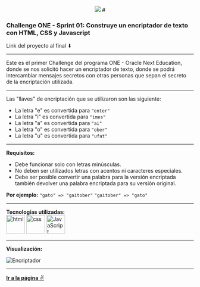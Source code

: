 <p align="center">
  <img src="https://github.com/Orliluq/Encriptador-de-texto/assets/122529721/d313752a-1da3-4c6a-ae4f-321dce34e384"
</p>
# <p align="center" Encriptador de Texto | Challenge ONE - Oracle Next Education>
 
</p>

### Challenge ONE - Sprint 01: Construye un encriptador de texto con HTML, CSS y Javascript

Link del proyecto al final ⬇

---

Este es el primer Challenge del programa ONE - Oracle Next Education, donde se nos solicitó hacer un encriptador de texto, donde se podrá intercambiar mensajes secretos con otras personas que sepan el secreto de la encriptación utilizada.

---

Las "llaves" de encriptación que se utilizaron son las siguiente:  
  
  - La letra "e" es convertida para `"enter"`
  - La letra "i" es convertida para `"imes"`
  - La letra "a" es convertida para `"ai"`
  - La letra "o" es convertida para `"ober"`
  - La letra "u" es convertida para `"ufat"`

---

**Requisitos:**  
  - Debe funcionar solo con letras minúsculas.
  - No deben ser utilizados letras con acentos ni caracteres especiales.
  - Debe ser posible convertir una palabra para la versión encriptada también devolver una palabra encriptada para su versión original.  

**Por ejemplo:** `"gato" => "gaitober"` `"gaitober" => "gato"`

---

**Tecnologías utilizadas:**  
<img src="https://img.icons8.com/color/344/html-5--v1.png" alt="html" width="50"/>
<img src="https://img.icons8.com/color/344/css3.png" alt="css" width="50"/>
<img src="https://img.icons8.com/color/344/javascript--v1.png" alt="JavaScript" width="50"/>

---

**Visualización:**  
  
![Encriptador](https://github.com/Orliluq/Encriptador-de-texto/assets/122529721/fee3f378-a67a-4cd7-ba94-141522f1fd77)


---

[**Ir a la página** ✌](https://orliluq.github.io/Encriptador-de-texto/)




